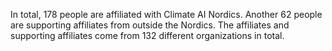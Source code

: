 In total, 178 people are affiliated with Climate AI Nordics. Another 62 people are supporting affiliates from outside the Nordics. The affiliates and supporting affiliates come from 132 different organizations in total.
